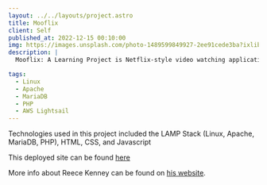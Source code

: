 ```yaml
---
layout: ../../layouts/project.astro
title: Mooflix
client: Self
published_at: 2022-12-15 00:10:00
img: https://images.unsplash.com/photo-1489599849927-2ee91cede3ba?ixlib=rb-4.0.3&ixid=MnwxMjA3fDB8MHxwaG90by1wYWdlfHx8fGVufDB8fHx8&auto=format&fit=crop&w=1170&q=80
description: |
  Mooflix: A Learning Project is Netflix-style video watching application. Videos are sorted by categories, watch progress is tracked for each video a user watches, and suggestions are made using a simple suggestion algorithm. Based on the tutorial on Udemy by Reece Kenney. Deployed using AWS Lightsail.

tags:
  - Linux
  - Apache
  - MariaDB
  - PHP
  - AWS Lightsail
---
```


Technologies used in this project included the LAMP Stack (Linux, Apache, MariaDB, PHP), HTML, CSS, and Javascript

This deployed site can be found [here](https://mooflix.lawrenceol.dev/)

More info about Reece Kenney can be found on [his website](<(https://www.udemy.com/course/netflix-clone/)>).
